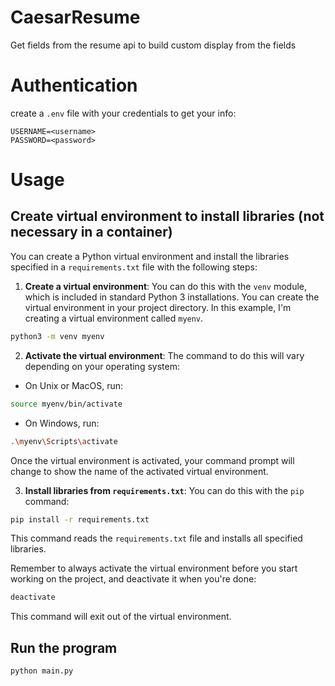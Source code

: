 # CaesarResume
Get fields from the resume api to build custom display from the fields
# Authentication
create a `.env` file with your credentials to get your info:
```
USERNAME=<username>
PASSWORD=<password>
```

# Usage
## Create virtual environment to install libraries (not necessary in a container)
You can create a Python virtual environment and install the libraries specified in a `requirements.txt` file with the following steps:

1. **Create a virtual environment**: You can do this with the `venv` module, which is included in standard Python 3 installations. You can create the virtual environment in your project directory. In this example, I'm creating a virtual environment called `myenv`.

```bash
python3 -m venv myenv
```

2. **Activate the virtual environment**: The command to do this will vary depending on your operating system:

- On Unix or MacOS, run:

```bash
source myenv/bin/activate
```

- On Windows, run:

```bash
.\myenv\Scripts\activate
```

Once the virtual environment is activated, your command prompt will change to show the name of the activated virtual environment.

3. **Install libraries from `requirements.txt`**: You can do this with the `pip` command:

```bash
pip install -r requirements.txt
```

This command reads the `requirements.txt` file and installs all specified libraries.

Remember to always activate the virtual environment before you start working on the project, and deactivate it when you're done:

```bash
deactivate
```

This command will exit out of the virtual environment.
## Run the program
```bash
python main.py
```